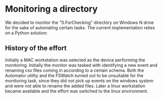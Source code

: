 # Monitoring a directory 
We decided to monitor the "0.ForChecking" directory on Windows N drive for the sake of automating certain tasks.
The current implementation relies on a Python solution:



## History of the effort
Initially a MAC workstation was selected as the device performing the monitoring. Initially the monitor was tasked with identifying a new event and renaming csv files coming in according to a certain schema.
Both the Automator utility and the FSWatch turned out to be unsuitable for the monitoring task, since they did not pick up events on the windows system and were not able to rename the added files.
Later a linux workstation became available and the effort was switched to the linux environment.

